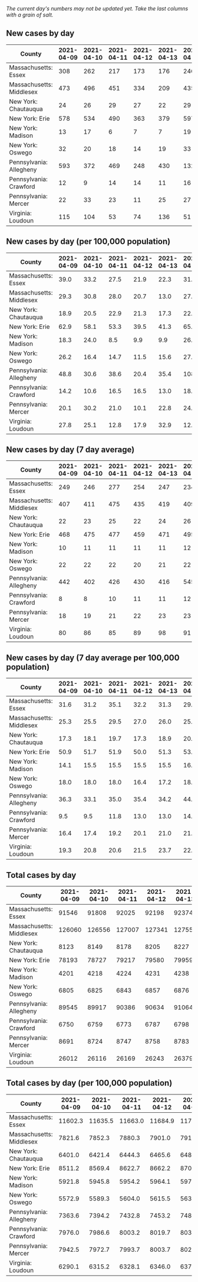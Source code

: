 _The current day's numbers may not be updated yet. Take the last columns with a grain of salt._
## New cases by day

| County | 2021-04-09 | 2021-04-10 | 2021-04-11 | 2021-04-12 | 2021-04-13 | 2021-04-14 | 2021-04-15 |
| --- | --- | --- | --- | --- | --- | --- | --- |
| Massachusetts: Essex | 308 | 262 | 217 | 173 | 176 | 246 |  |
| Massachusetts: Middlesex | 473 | 496 | 451 | 334 | 209 | 435 |  |
| New York: Chautauqua | 24 | 26 | 29 | 27 | 22 | 29 |  |
| New York: Erie | 578 | 534 | 490 | 363 | 379 | 597 |  |
| New York: Madison | 13 | 17 | 6 | 7 | 7 | 19 |  |
| New York: Oswego | 32 | 20 | 18 | 14 | 19 | 33 |  |
| Pennsylvania: Allegheny | 593 | 372 | 469 | 248 | 430 | 1321 |  |
| Pennsylvania: Crawford | 12 | 9 | 14 | 14 | 11 | 16 |  |
| Pennsylvania: Mercer | 22 | 33 | 23 | 11 | 25 | 27 |  |
| Virginia: Loudoun | 115 | 104 | 53 | 74 | 136 | 51 |  |

## New cases by day (per 100,000 population)

| County | 2021-04-09 | 2021-04-10 | 2021-04-11 | 2021-04-12 | 2021-04-13 | 2021-04-14 | 2021-04-15 |
| --- | --- | --- | --- | --- | --- | --- | --- |
| Massachusetts: Essex | 39.0 | 33.2 | 27.5 | 21.9 | 22.3 | 31.2 |  |
| Massachusetts: Middlesex | 29.3 | 30.8 | 28.0 | 20.7 | 13.0 | 27.0 |  |
| New York: Chautauqua | 18.9 | 20.5 | 22.9 | 21.3 | 17.3 | 22.9 |  |
| New York: Erie | 62.9 | 58.1 | 53.3 | 39.5 | 41.3 | 65.0 |  |
| New York: Madison | 18.3 | 24.0 | 8.5 | 9.9 | 9.9 | 26.8 |  |
| New York: Oswego | 26.2 | 16.4 | 14.7 | 11.5 | 15.6 | 27.0 |  |
| Pennsylvania: Allegheny | 48.8 | 30.6 | 38.6 | 20.4 | 35.4 | 108.6 |  |
| Pennsylvania: Crawford | 14.2 | 10.6 | 16.5 | 16.5 | 13.0 | 18.9 |  |
| Pennsylvania: Mercer | 20.1 | 30.2 | 21.0 | 10.1 | 22.8 | 24.7 |  |
| Virginia: Loudoun | 27.8 | 25.1 | 12.8 | 17.9 | 32.9 | 12.3 |  |

## New cases by day (7 day average)

| County | 2021-04-09 | 2021-04-10 | 2021-04-11 | 2021-04-12 | 2021-04-13 | 2021-04-14 | 2021-04-15 |
| --- | --- | --- | --- | --- | --- | --- | --- |
| Massachusetts: Essex | 249 | 246 | 277 | 254 | 247 | 234 |  |
| Massachusetts: Middlesex | 407 | 411 | 475 | 435 | 419 | 409 |  |
| New York: Chautauqua | 22 | 23 | 25 | 22 | 24 | 26 |  |
| New York: Erie | 468 | 475 | 477 | 459 | 471 | 495 |  |
| New York: Madison | 10 | 11 | 11 | 11 | 11 | 12 |  |
| New York: Oswego | 22 | 22 | 22 | 20 | 21 | 22 |  |
| Pennsylvania: Allegheny | 442 | 402 | 426 | 430 | 416 | 545 |  |
| Pennsylvania: Crawford | 8 | 8 | 10 | 11 | 11 | 12 |  |
| Pennsylvania: Mercer | 18 | 19 | 21 | 22 | 23 | 23 |  |
| Virginia: Loudoun | 80 | 86 | 85 | 89 | 98 | 91 |  |

## New cases by day (7 day average per 100,000 population)

| County | 2021-04-09 | 2021-04-10 | 2021-04-11 | 2021-04-12 | 2021-04-13 | 2021-04-14 | 2021-04-15 |
| --- | --- | --- | --- | --- | --- | --- | --- |
| Massachusetts: Essex | 31.6 | 31.2 | 35.1 | 32.2 | 31.3 | 29.7 |  |
| Massachusetts: Middlesex | 25.3 | 25.5 | 29.5 | 27.0 | 26.0 | 25.4 |  |
| New York: Chautauqua | 17.3 | 18.1 | 19.7 | 17.3 | 18.9 | 20.5 |  |
| New York: Erie | 50.9 | 51.7 | 51.9 | 50.0 | 51.3 | 53.9 |  |
| New York: Madison | 14.1 | 15.5 | 15.5 | 15.5 | 15.5 | 16.9 |  |
| New York: Oswego | 18.0 | 18.0 | 18.0 | 16.4 | 17.2 | 18.0 |  |
| Pennsylvania: Allegheny | 36.3 | 33.1 | 35.0 | 35.4 | 34.2 | 44.8 |  |
| Pennsylvania: Crawford | 9.5 | 9.5 | 11.8 | 13.0 | 13.0 | 14.2 |  |
| Pennsylvania: Mercer | 16.4 | 17.4 | 19.2 | 20.1 | 21.0 | 21.0 |  |
| Virginia: Loudoun | 19.3 | 20.8 | 20.6 | 21.5 | 23.7 | 22.0 |  |

## Total cases by day

| County | 2021-04-09 | 2021-04-10 | 2021-04-11 | 2021-04-12 | 2021-04-13 | 2021-04-14 | 2021-04-15 |
| --- | --- | --- | --- | --- | --- | --- | --- |
| Massachusetts: Essex | 91546 | 91808 | 92025 | 92198 | 92374 | 92620 |  |
| Massachusetts: Middlesex | 126060 | 126556 | 127007 | 127341 | 127550 | 127985 |  |
| New York: Chautauqua | 8123 | 8149 | 8178 | 8205 | 8227 | 8256 |  |
| New York: Erie | 78193 | 78727 | 79217 | 79580 | 79959 | 80556 |  |
| New York: Madison | 4201 | 4218 | 4224 | 4231 | 4238 | 4257 |  |
| New York: Oswego | 6805 | 6825 | 6843 | 6857 | 6876 | 6909 |  |
| Pennsylvania: Allegheny | 89545 | 89917 | 90386 | 90634 | 91064 | 92385 |  |
| Pennsylvania: Crawford | 6750 | 6759 | 6773 | 6787 | 6798 | 6814 |  |
| Pennsylvania: Mercer | 8691 | 8724 | 8747 | 8758 | 8783 | 8810 |  |
| Virginia: Loudoun | 26012 | 26116 | 26169 | 26243 | 26379 | 26430 |  |

## Total cases by day (per 100,000 population)

| County | 2021-04-09 | 2021-04-10 | 2021-04-11 | 2021-04-12 | 2021-04-13 | 2021-04-14 | 2021-04-15 |
| --- | --- | --- | --- | --- | --- | --- | --- |
| Massachusetts: Essex | 11602.3 | 11635.5 | 11663.0 | 11684.9 | 11707.2 | 11738.4 |  |
| Massachusetts: Middlesex | 7821.6 | 7852.3 | 7880.3 | 7901.0 | 7914.0 | 7941.0 |  |
| New York: Chautauqua | 6401.0 | 6421.4 | 6444.3 | 6465.6 | 6482.9 | 6505.8 |  |
| New York: Erie | 8511.2 | 8569.4 | 8622.7 | 8662.2 | 8703.5 | 8768.5 |  |
| New York: Madison | 5921.8 | 5945.8 | 5954.2 | 5964.1 | 5974.0 | 6000.8 |  |
| New York: Oswego | 5572.9 | 5589.3 | 5604.0 | 5615.5 | 5631.0 | 5658.1 |  |
| Pennsylvania: Allegheny | 7363.6 | 7394.2 | 7432.8 | 7453.2 | 7488.5 | 7597.2 |  |
| Pennsylvania: Crawford | 7976.0 | 7986.6 | 8003.2 | 8019.7 | 8032.7 | 8051.6 |  |
| Pennsylvania: Mercer | 7942.5 | 7972.7 | 7993.7 | 8003.7 | 8026.6 | 8051.3 |  |
| Virginia: Loudoun | 6290.1 | 6315.2 | 6328.1 | 6346.0 | 6378.8 | 6391.2 |  |
